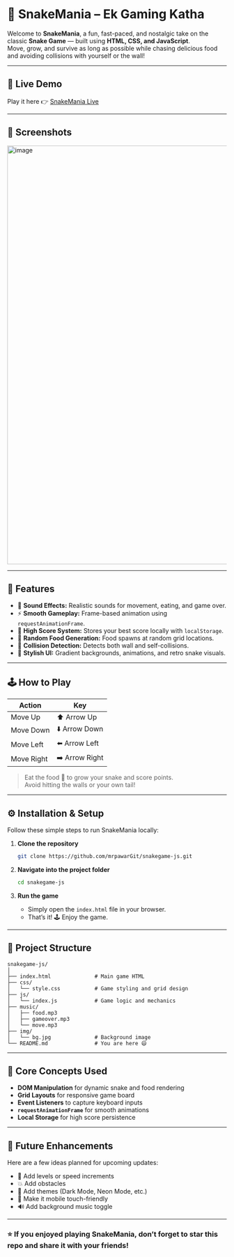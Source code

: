 
# 🐍 SnakeMania – Ek Gaming Katha

Welcome to **SnakeMania**, a fun, fast-paced, and nostalgic take on the classic **Snake Game** — built using **HTML, CSS, and JavaScript**.  
Move, grow, and survive as long as possible while chasing delicious food and avoiding collisions with yourself or the wall!

---

## 🚀 Live Demo
Play it here 👉 [SnakeMania Live](https://mrpawargit.github.io/snakegame-js/)  

---

## 📸 Screenshots

<img width="1915" height="962" alt="image" src="https://github.com/user-attachments/assets/5cc7f632-8323-436a-9c68-7b7484aecd0c" />

---

## 🧩 Features

- 🎵 **Sound Effects:** Realistic sounds for movement, eating, and game over.
- ⚡ **Smooth Gameplay:** Frame-based animation using `requestAnimationFrame`.
- 💾 **High Score System:** Stores your best score locally with `localStorage`.
- 🍎 **Random Food Generation:** Food spawns at random grid locations.
- 🧠 **Collision Detection:** Detects both wall and self-collisions.
- 🎨 **Stylish UI:** Gradient backgrounds, animations, and retro snake visuals.

---

## 🕹️ How to Play

| Action | Key |
|--------|-----|
| Move Up | ⬆️ Arrow Up |
| Move Down | ⬇️ Arrow Down |
| Move Left | ⬅️ Arrow Left |
| Move Right | ➡️ Arrow Right |

> Eat the food 🍎 to grow your snake and score points.  
> Avoid hitting the walls or your own tail!

---

## ⚙️ Installation & Setup

Follow these simple steps to run SnakeMania locally:

1. **Clone the repository**

   ```bash
   git clone https://github.com/mrpawarGit/snakegame-js.git
   ```

1. **Navigate into the project folder**

   ```bash
   cd snakegame-js
   ```

2. **Run the game**

   * Simply open the `index.html` file in your browser.
   * That’s it! 🕹️ Enjoy the game.

---

## 📁 Project Structure
```
snakegame-js/
│
├── index.html              # Main game HTML
├── css/
│   └── style.css           # Game styling and grid design
├── js/
│   └── index.js            # Game logic and mechanics
├── music/
│   ├── food.mp3
│   ├── gameover.mp3
│   └── move.mp3
├── img/
│   └── bg.jpg              # Background image
└── README.md               # You are here 😄
```
---

## 🧠 Core Concepts Used

* **DOM Manipulation** for dynamic snake and food rendering
* **Grid Layouts** for responsive game board
* **Event Listeners** to capture keyboard inputs
* **`requestAnimationFrame`** for smooth animations
* **Local Storage** for high score persistence

---

## 🎯 Future Enhancements

Here are a few ideas planned for upcoming updates:

* 🐉 Add levels or speed increments
* 💥 Add obstacles
* 🌈 Add themes (Dark Mode, Neon Mode, etc.)
* 📱 Make it mobile touch-friendly
* 🔊 Add background music toggle

---

### ⭐ If you enjoyed playing SnakeMania, don’t forget to **star this repo** and share it with your friends!

